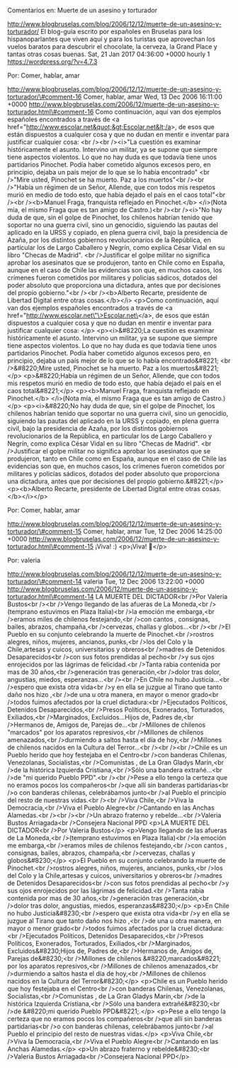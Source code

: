 Comentarios en: Muerte de un asesino y torturador

http://www.blogbruselas.com/blog/2006/12/12/muerte-de-un-asesino-y-torturador/
El blog-guía escrito por españoles en Bruselas para los hispanoparlantes
que viven aquí y para los turistas que aprovechan los vuelos baratos
para descubrir el chocolate, la cerveza, la Grand Place y tantas otras
cosas buenas. Sat, 21 Jan 2017 04:36:00 +0000 hourly 1
https://wordpress.org/?v=4.7.3

Por: Comer, hablar, amar

http://www.blogbruselas.com/blog/2006/12/12/muerte-de-un-asesino-y-torturador/\#comment-16
Comer, hablar, amar Wed, 13 Dec 2006 16:11:00 +0000
http://www.blogbruselas.com/2006/12/muerte-de-un-asesino-y-torturador.html\#comment-16
Como continuación, aquí van dos ejemplos españoles encontrados a través
de &lt;a
href=&quot;http://www.escolar.net&quot;&gt;Escolar.net&lt;/a&gt;, de
esos que están dispuestos a cualquier cosa y que no dudan en mentir e
inventar para justificar cualquier cosa: &lt;br /&gt;&lt;br
/&gt;&lt;i&gt;&quot;La cuestión es examinar históricamente el asunto.
Intervino un militar, ya se supone que siempre tiene aspectos violentos.
Lo que no hay duda es que todavía tiene unos partidarios Pinochet. Podía
haber cometido algunos excesos pero, en principio, dejaba un país mejor
de lo que se lo había encontrado&quot; &lt;br /&gt;&quot;Mire usted,
Pinochet se ha muerto. Paz a los muertos&quot;&lt;br /&gt;&lt;br
/&gt;&quot;Había un régimen de un Señor, Allende, que con todos mis
respetos murió en medio de todo esto, que había dejado el país en el
caos total&quot;&lt;br /&gt;&lt;br /&gt;&lt;b&gt;Manuel Fraga,
franquista reflejado en Pinochet.&lt;/b&gt; &lt;/i&gt;(Nota mía, el
mismo Fraga que es tan amigo de Castro.)&lt;br /&gt;&lt;br
/&gt;&lt;i&gt;&quot;No hay duda de que, sin el golpe de Pinochet, los
chilenos habrían tenido que soportar no una guerra civil, sino un
genocidio, siguiendo las pautas del aplicado en la URSS y copiado, en
plena guerra civil, bajo la presidencia de Azaña, por los distintos
gobiernos revolucionarios de la República, en particular los de Largo
Caballero y Negrín, como explica César Vidal en su libro "Checas de
Madrid". &lt;br /&gt;Justificar el golpe militar no significa aprobar
los asesinatos que se produjeron, tanto en Chile como en España, aunque
en el caso de Chile las evidencias son que, en muchos casos, los
crímenes fueron cometidos por militares y policías sádicos, dotados del
poder absoluto que proporciona una dictadura, antes que por decisiones
del propio gobierno.&quot;&lt;br /&gt;&lt;br /&gt;&lt;b&gt;Alberto
Recarte, presidente de Libertad Digital entre otras
cosas.&lt;/b&gt;&lt;/i&gt; \<p\>Como continuación, aquí van dos ejemplos
españoles encontrados a través de \<a
href=\"http://www.escolar.net\"\>Escolar.net\</a\>, de esos que están
dispuestos a cualquier cosa y que no dudan en mentir e inventar para
justificar cualquier cosa: \</p\> \<p\>\<i\>&\#8220;La cuestión es
examinar históricamente el asunto. Intervino un militar, ya se supone
que siempre tiene aspectos violentos. Lo que no hay duda es que todavía
tiene unos partidarios Pinochet. Podía haber cometido algunos excesos
pero, en principio, dejaba un país mejor de lo que se lo había
encontrado&\#8221; \<br /\>&\#8220;Mire usted, Pinochet se ha muerto.
Paz a los muertos&\#8221;\</p\> \<p\>&\#8220;Había un régimen de un
Señor, Allende, que con todos mis respetos murió en medio de todo esto,
que había dejado el país en el caos total&\#8221;\</p\> \<p\>\<b\>Manuel
Fraga, franquista reflejado en Pinochet.\</b\> \</i\>(Nota mía, el mismo
Fraga que es tan amigo de Castro.)\</p\> \<p\>\<i\>&\#8220;No hay duda
de que, sin el golpe de Pinochet, los chilenos habrían tenido que
soportar no una guerra civil, sino un genocidio, siguiendo las pautas
del aplicado en la URSS y copiado, en plena guerra civil, bajo la
presidencia de Azaña, por los distintos gobiernos revolucionarios de la
República, en particular los de Largo Caballero y Negrín, como explica
César Vidal en su libro "Checas de Madrid". \<br /\>Justificar el golpe
militar no significa aprobar los asesinatos que se produjeron, tanto en
Chile como en España, aunque en el caso de Chile las evidencias son que,
en muchos casos, los crímenes fueron cometidos por militares y policías
sádicos, dotados del poder absoluto que proporciona una dictadura, antes
que por decisiones del propio gobierno.&\#8221;\</p\> \<p\>\<b\>Alberto
Recarte, presidente de Libertad Digital entre otras
cosas.\</b\>\</i\>\</p\>

Por: Comer, hablar, amar

http://www.blogbruselas.com/blog/2006/12/12/muerte-de-un-asesino-y-torturador/\#comment-15
Comer, hablar, amar Tue, 12 Dec 2006 14:25:00 +0000
http://www.blogbruselas.com/2006/12/muerte-de-un-asesino-y-torturador.html\#comment-15
¡Viva! :) \<p\>¡Viva! 🙂\</p\>

Por: valeria

http://www.blogbruselas.com/blog/2006/12/12/muerte-de-un-asesino-y-torturador/\#comment-14
valeria Tue, 12 Dec 2006 13:22:00 +0000
http://www.blogbruselas.com/2006/12/muerte-de-un-asesino-y-torturador.html\#comment-14
LA MUERTE DEL DICTADOR&lt;br /&gt;Por Valeria Bustos&lt;br /&gt;&lt;br
/&gt;Vengo llegando de las afueras de La Moneda,&lt;br /&gt;(temprano
estuvimos en Plaza Italia)&lt;br /&gt;la emoción me embarga,&lt;br
/&gt;eramos miles de chilenos festejando,&lt;br /&gt;con cantos ,
consignas, bailes, abrazos, champaña,&lt;br /&gt;cervezas, challas y
globos\...&lt;br /&gt;&lt;br /&gt;El Pueblo en su conjunto celebrando la
muerte de Pinochet.&lt;br /&gt;rostros alegres, niños, mujeres,
ancianos, punks,&lt;br /&gt;los del Colo y la Chile,artesas y cuicos,
universitarios y obreros&lt;br /&gt;madres de Detenidos
Desaparecidos&lt;br /&gt;con sus fotos prendidas al pecho&lt;br /&gt;y
sus ojos enrojecidos por las lágrimas de felicidad.&lt;br /&gt;Tanta
rabia contenida por mas de 30 años,&lt;br /&gt;generación tras
generación,&lt;br /&gt;dolor tras dolor, angustias, miedos,
esperanzas\...&lt;br /&gt;&lt;br /&gt;En Chile no hubo
Justicia\...&lt;br /&gt;espero que exista otra vida&lt;br /&gt;y en ella
se juzgue al Tirano que tanto daño nos hizo ,&lt;br /&gt;de una u otra
manera, en mayor o menor grado&lt;br /&gt;todos fuimos afectados por la
cruel dictadura:&lt;br /&gt;Ejecutados Políticos, Detenidos
Desaparecidos,&lt;br /&gt;Presos Políticos, Exonerados, Torturados,
Exiliados,&lt;br /&gt;Marginados, Excluidos\...Hijos de, Padres
de,&lt;br /&gt;Hermanos de, Amigos de, Parejas de\...&lt;br
/&gt;Millones de chilenos &quot;marcados&quot; por los aparatos
represivos,&lt;br /&gt;Millones de chilenos amenazados,&lt;br
/&gt;durmiendo a saltos hasta el día de hoy,&lt;br /&gt;Millones de
chilenos nacidos en la Cultura del Terror\...&lt;br /&gt;&lt;br
/&gt;&lt;br /&gt;Chile es un Pueblo herido que hoy festejaba en el
Centro&lt;br /&gt;con banderas Chilenas, Venezolanas, Socialistas,&lt;br
/&gt;Comunistas , de La Gran Gladys Marín,&lt;br /&gt;de la histórica
Izquierda Cristiana,&lt;br /&gt;Sólo una bandera extrañé\...&lt;br
/&gt;de &quot;mi querido Pueblo PPD&quot;.&lt;br /&gt;&lt;br /&gt;Pese a
ello tengo la certeza que no eramos pocos los compañeros&lt;br /&gt;que
allí sin banderas partidarias&lt;br /&gt;o con banderas chilenas,
celebrábamos junto&lt;br /&gt;al Pueblo el principio del resto de
nuestras vidas.&lt;br /&gt;&lt;br /&gt;Viva Chile,&lt;br /&gt;Viva la
Democracia,&lt;br /&gt;Viva el Pueblo Alegre&lt;br /&gt;Cantando en las
Anchas Alamedas.&lt;br /&gt;&lt;br /&gt;&lt;br /&gt;Un abrazo fraterno y
rebelde\...&lt;br /&gt;Valeria Bustos Arriagada&lt;br /&gt;Consejera
Nacional PPD \<p\>LA MUERTE DEL DICTADOR\<br /\>Por Valeria Bustos\</p\>
\<p\>Vengo llegando de las afueras de La Moneda,\<br /\>(temprano
estuvimos en Plaza Italia)\<br /\>la emoción me embarga,\<br /\>eramos
miles de chilenos festejando,\<br /\>con cantos , consignas, bailes,
abrazos, champaña,\<br /\>cervezas, challas y globos&\#8230;\</p\>
\<p\>El Pueblo en su conjunto celebrando la muerte de Pinochet.\<br
/\>rostros alegres, niños, mujeres, ancianos, punks,\<br /\>los del Colo
y la Chile,artesas y cuicos, universitarios y obreros\<br /\>madres de
Detenidos Desaparecidos\<br /\>con sus fotos prendidas al pecho\<br /\>y
sus ojos enrojecidos por las lágrimas de felicidad.\<br /\>Tanta rabia
contenida por mas de 30 años,\<br /\>generación tras generación,\<br
/\>dolor tras dolor, angustias, miedos, esperanzas&\#8230;\</p\> \<p\>En
Chile no hubo Justicia&\#8230;\<br /\>espero que exista otra vida\<br
/\>y en ella se juzgue al Tirano que tanto daño nos hizo ,\<br /\>de una
u otra manera, en mayor o menor grado\<br /\>todos fuimos afectados por
la cruel dictadura:\<br /\>Ejecutados Políticos, Detenidos
Desaparecidos,\<br /\>Presos Políticos, Exonerados, Torturados,
Exiliados,\<br /\>Marginados, Excluidos&\#8230;Hijos de, Padres de,\<br
/\>Hermanos de, Amigos de, Parejas de&\#8230;\<br /\>Millones de
chilenos &\#8220;marcados&\#8221; por los aparatos represivos,\<br
/\>Millones de chilenos amenazados,\<br /\>durmiendo a saltos hasta el
día de hoy,\<br /\>Millones de chilenos nacidos en la Cultura del
Terror&\#8230;\</p\> \<p\>Chile es un Pueblo herido que hoy festejaba en
el Centro\<br /\>con banderas Chilenas, Venezolanas, Socialistas,\<br
/\>Comunistas , de La Gran Gladys Marín,\<br /\>de la histórica
Izquierda Cristiana,\<br /\>Sólo una bandera extrañé&\#8230;\<br /\>de
&\#8220;mi querido Pueblo PPD&\#8221;.\</p\> \<p\>Pese a ello tengo la
certeza que no eramos pocos los compañeros\<br /\>que allí sin banderas
partidarias\<br /\>o con banderas chilenas, celebrábamos junto\<br /\>al
Pueblo el principio del resto de nuestras vidas.\</p\> \<p\>Viva
Chile,\<br /\>Viva la Democracia,\<br /\>Viva el Pueblo Alegre\<br
/\>Cantando en las Anchas Alamedas.\</p\> \<p\>Un abrazo fraterno y
rebelde&\#8230;\<br /\>Valeria Bustos Arriagada\<br /\>Consejera
Nacional PPD\</p\>
